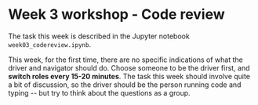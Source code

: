 # Week 3 workshop - Code review

The task this week is described in the Jupyter notebook `week03_codereview.ipynb`.

This week, for the first time, there are no specific indications of what the driver and navigator should do. Choose someone to be the driver first, and **switch roles every 15-20 minutes**. The task this week should involve quite a bit of discussion, so the driver should be the person running code and typing -- but try to think about the questions as a group.

